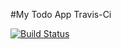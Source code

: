 #My Todo App Travis-Ci

[![Build Status](https://travis-ci.org/tomnsa1/todo-cloud-starter.svg?branch=master)](https://travis-ci.org/tomnsa1/todo-cloud-starter)
